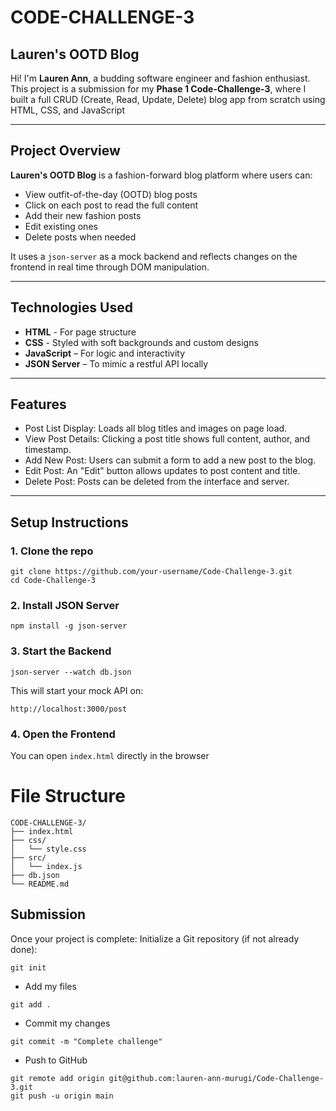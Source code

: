 # CODE-CHALLENGE-3
## Lauren's OOTD Blog

Hi! I'm **Lauren Ann**, a budding software engineer and fashion enthusiast.
This project is a submission for my **Phase 1 Code-Challenge-3**, where I built a full CRUD (Create, Read, Update, Delete) blog app from scratch using HTML, CSS, and JavaScript
___
## Project Overview

**Lauren's OOTD Blog** is a fashion-forward blog platform where users can:
- View outfit-of-the-day (OOTD) blog posts
- Click on each post to read the full content
- Add their new fashion posts
- Edit existing ones
- Delete posts when needed

It uses a `json-server` as a mock backend and reflects changes on the frontend in real time through DOM manipulation.

___
## Technologies Used
- **HTML** - For page structure
- **CSS** - Styled with soft backgrounds and custom designs
- **JavaScript** – For logic and interactivity
- **JSON Server** – To mimic a restful API locally

___

## Features
- Post List Display: Loads all blog titles and images on page load.
- View Post Details: Clicking a post title shows full content, author, and timestamp.
- Add New Post: Users can submit a form to add a new post to the blog.
- Edit Post: An "Edit" button allows updates to post content and title.
- Delete Post: Posts can be deleted from the interface and server.

___

## Setup Instructions

### 1. Clone the repo
```
git clone https://github.com/your-username/Code-Challenge-3.git
cd Code-Challenge-3
```
### 2. Install JSON Server
```
npm install -g json-server
```
### 3. Start the Backend
```
json-server --watch db.json
```
This will start your mock API on:
```
http://localhost:3000/post
```

### 4. Open the Frontend
You can open `index.html` directly in the browser

# File Structure
```
CODE-CHALLENGE-3/
├── index.html          
├── css/
│   └── style.css         
├── src/
│   └── index.js          
├── db.json               
└── README.md   
```
## Submission

Once your project is complete:
Initialize a Git repository (if not already done):
```
git init
```
- Add my files
```
git add .
```
- Commit my changes
```
git commit -m "Complete challenge"
```
- Push to GitHub
```
git remote add origin git@github.com:lauren-ann-murugi/Code-Challenge-3.git
git push -u origin main
```
